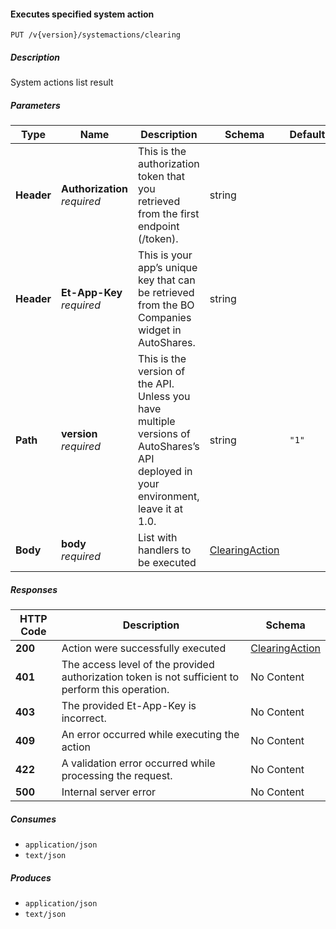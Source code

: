 
<a name="systemactions_executeclearingaction"></a>
#### Executes specified system action
```
PUT /v{version}/systemactions/clearing
```


##### Description
System actions list result


##### Parameters

|Type|Name|Description|Schema|Default|
|---|---|---|---|---|
|**Header**|**Authorization**  <br>*required*|This is the authorization token that you retrieved from the first endpoint (/token).|string||
|**Header**|**Et-App-Key**  <br>*required*|This is your app’s unique key that can be retrieved from the BO Companies widget in AutoShares.|string||
|**Path**|**version**  <br>*required*|This is the version of the API. Unless you have multiple versions of AutoShares’s API deployed in your environment, leave it at 1.0.|string|`"1"`|
|**Body**|**body**  <br>*required*|List with handlers to be executed|[ClearingAction](#clearingaction)||


##### Responses

|HTTP Code|Description|Schema|
|---|---|---|
|**200**|Action were successfully executed|[ClearingAction](#clearingaction)|
|**401**|The access level of the provided authorization token is not sufficient to perform this operation.|No Content|
|**403**|The provided Et-App-Key is incorrect.|No Content|
|**409**|An error occurred while executing the action|No Content|
|**422**|A validation error occurred while processing the request.|No Content|
|**500**|Internal server error|No Content|


##### Consumes

* `application/json`
* `text/json`


##### Produces

* `application/json`
* `text/json`



